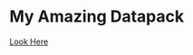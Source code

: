 # My Amazing Datapack


[Look Here](https://cyberscript77.github.io/wiki/#/creating-content-with-cyberscript)




